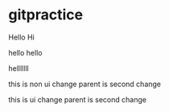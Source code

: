 # gitpractice

Hello
Hi

hello hello


helllllll


this is non ui change parent is second change

this is  ui change parent is second change

